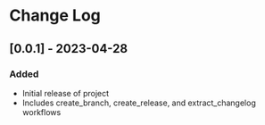 # Change Log

## [0.0.1] - 2023-04-28

### Added

- Initial release of project
- Includes create_branch, create_release, and extract_changelog workflows
